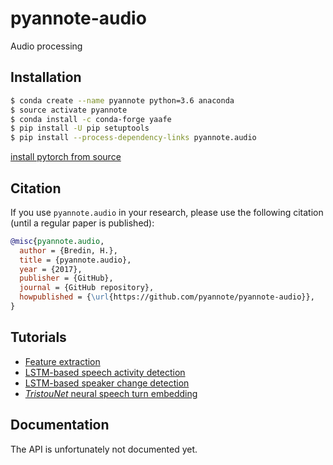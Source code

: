 # pyannote-audio

Audio processing

## Installation

```bash
$ conda create --name pyannote python=3.6 anaconda
$ source activate pyannote
$ conda install -c conda-forge yaafe
$ pip install -U pip setuptools
$ pip install --process-dependency-links pyannote.audio
```

[install pytorch from source](https://github.com/pytorch/pytorch#from-source)

## Citation

If you use `pyannote.audio` in your research, please use the following citation (until a regular paper is published):

```bibtex
@misc{pyannote.audio,
  author = {Bredin, H.},
  title = {pyannote.audio},
  year = {2017},
  publisher = {GitHub},
  journal = {GitHub repository},
  howpublished = {\url{https://github.com/pyannote/pyannote-audio}},
}
```

## Tutorials

 * [Feature extraction](tutorials/feature-extraction)
 * [LSTM-based speech activity detection](tutorials/speech-activity-detection)
 * [LSTM-based speaker change detection](tutorials/change-detection)
 * [_TristouNet_ neural speech turn embedding](tutorials/speaker-embedding)


## Documentation

The API is unfortunately not documented yet.
